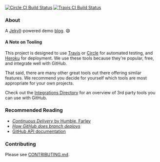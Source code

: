 [![Circle CI Build Status](https://circleci.com/gh/githubteacher/ci-cd-workshop.svg?style=svg)](https://circleci.com/gh/githubteacher/ci-cd-workshop) [![Travis CI Build Status](https://travis-ci.org/githubteacher/ci-cd-workshop.svg?branch=master)](https://travis-ci.org/githubteacher/ci-cd-workshop)


### About

A [Jekyll](http://jekyllrb.com)-powered demo [blog](https://ci-cd-workshop.herokuapp.com). :smile:


#### A Note on Tooling

This project is designed to use [Travis](https://travis-ci.org) or [Circle](https://circleci.com) for automated testing, and [Heroku](https://devcenter.heroku.com/articles/github-integration) for deployment. We use these tools because they're popular, free, and integrate well with GitHub.

That said, there are many other great tools out there offering similar features. We recommend you decide for yourself which tools are most appropriate for your own projects.

Check out the [Integrations Directory](https://github.com/integrations) for an overview of 3rd party tools you can use with GitHub.


### Recommended Reading

- [*Continuous Delivery* by Humble, Farley](http://www.informit.com/store/continuous-delivery-reliable-software-releases-through-9780321770424)
- [*How GitHub does branch deploys*](http://githubengineering.com/deploying-branches-to-github-com/)
- [GitHub API documentation](https://developer.github.com/v3/)


### Contributing

Please see [CONTRIBUTING.md](CONTRIBUTING.md).

